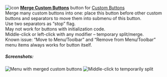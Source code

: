 ![icon](https://raw.github.com/Infocatcher/Custom_Buttons/master/Merge_Custom_Buttons/icon.png)&nbsp;<a href="http://infocatcher.github.io/Custom_Buttons/install/mergeCustomButtons.html"><strong>Merge Custom Buttons</strong></a> button for [Custom Buttons](https://addons.mozilla.org/addon/custom-buttons/)
<br>Merge many custom buttons into one: place this button before other custom buttons and separators to move them into submenu of this button.
<br>Use two separators as “stop” flag.
<br>May not work for buttons with initialization code.
<br>Middle-click or left-click with any modifier – temporary split/merge.
<br>Known issue: “Move to Menu/Toolbar” and “Remove from Menu/Toolbar” menu items always works for button itself.

##### Screenshots:
<img src="https://raw.github.com/Infocatcher/Custom_Buttons/master/Merge_Custom_Buttons/screenshots/menu_with_merged_custom_buttons.png" alt="Menu with merged custom buttons" align="top">&nbsp;<img src="https://raw.github.com/Infocatcher/Custom_Buttons/master/Merge_Custom_Buttons/screenshots/temporarily_split.png" alt="Middle-click to temporarily split" align="top">